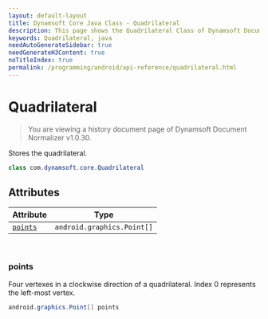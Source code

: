 ```yaml
---
layout: default-layout
title: Dynamsoft Core Java Class - Quadrilateral
description: This page shows the Quadrilateral Class of Dynamsoft Document Normalizer Android edition v1.x.
keywords: Quadrilateral, java
needAutoGenerateSidebar: true
needGenerateH3Content: true
noTitleIndex: true
permalink: /programming/android/api-reference/quadrilateral.html
---
```



# Quadrilateral

> You are viewing a history document page of Dynamsoft Document Normalizer v1.0.30.

Stores the quadrilateral.  

```java
class com.dynamsoft.core.Quadrilateral
```

## Attributes
  
| Attribute | Type |
|---------- | ---- |
| [`points`](#points) | `android.graphics.Point[]` |

&nbsp;

### points

Four vertexes in a clockwise direction of a quadrilateral. Index 0 represents the left-most vertex.

```java
android.graphics.Point[] points
```

